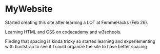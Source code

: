 # MyWebsite

Started creating this site after learning a LOT at FemmeHacks (Feb 26).

Learning HTML and CSS on codecademy and w3schools.

Finding that spacing is kinda tricky so started learning and experiementing with bootstrap to see if I could organize the site to have better spacing
